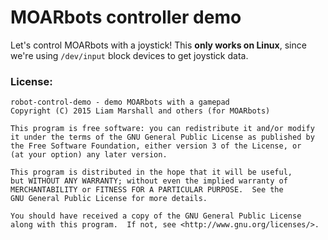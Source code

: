 # MOARbots controller demo

Let's control MOARbots with a joystick!
This **only works on Linux**, since we're using `/dev/input` block devices to get joystick data.

### License:

````
robot-control-demo - demo MOARbots with a gamepad
Copyright (C) 2015 Liam Marshall and others (for MOARbots)

This program is free software: you can redistribute it and/or modify
it under the terms of the GNU General Public License as published by
the Free Software Foundation, either version 3 of the License, or
(at your option) any later version.

This program is distributed in the hope that it will be useful,
but WITHOUT ANY WARRANTY; without even the implied warranty of
MERCHANTABILITY or FITNESS FOR A PARTICULAR PURPOSE.  See the
GNU General Public License for more details.

You should have received a copy of the GNU General Public License
along with this program.  If not, see <http://www.gnu.org/licenses/>.
````